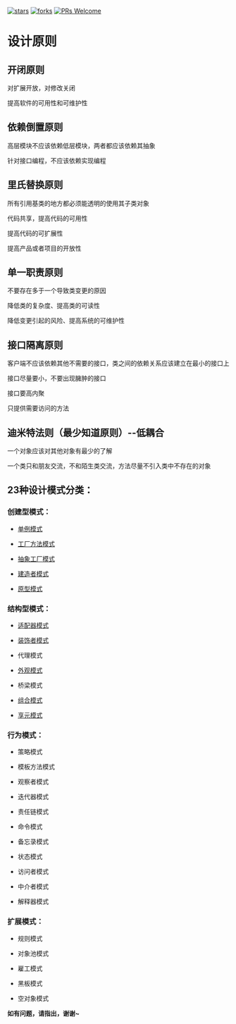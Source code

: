 <p>
  <a href="https://github.com/a511480568/design-pattern/stargazers"><img src="https://img.shields.io/badge/stars-0-brightgreen.svg" alt="stars"></a>
  <a href="https://github.com/a511480568/design-pattern/network/members"><img src="https://img.shields.io/badge/fork-0-brightgreen.svg" alt="forks"></a>
  <a href="http://makeapullrequest.com"><img src="https://img.shields.io/badge/PRs-Welcome-brightgreen.svg" alt="PRs Welcome"></a>
</p>

# 设计原则

## 开闭原则

对扩展开放，对修改关闭

提高软件的可用性和可维护性

## 依赖倒置原则

高层模块不应该依赖低层模块，两者都应该依赖其抽象

针对接口编程，不应该依赖实现编程

## 里氏替换原则

所有引用基类的地方都必须能透明的使用其子类对象

代码共享，提高代码的可用性

提高代码的可扩展性

提高产品或者项目的开放性

## 单一职责原则

不要存在多于一个导致类变更的原因

降低类的复杂度、提高类的可读性

降低变更引起的风险、提高系统的可维护性

## 接口隔离原则

客户端不应该依赖其他不需要的接口，类之间的依赖关系应该建立在最小的接口上

接口尽量要小，不要出现臃肿的接口

接口要高内聚

只提供需要访问的方法

## 迪米特法则（最少知道原则）--低耦合

一个对象应该对其他对象有最少的了解

一个类只和朋友交流，不和陌生类交流，方法尽量不引入类中不存在的对象

## 23种设计模式分类：

### 创建型模式：

* [单例模式](https://github.com/a511480568/design-pattern/blob/master/单例模式.md)

* [工厂方法模式](https://github.com/a511480568/design-pattern/blob/master/%E5%B7%A5%E5%8E%82%E6%96%B9%E6%B3%95.md)

* [抽象工厂模式](https://github.com/a511480568/design-pattern/blob/master/%E6%8A%BD%E8%B1%A1%E5%B7%A5%E5%8E%82.md)

* [建造者模式](https://github.com/a511480568/design-pattern/blob/master/%E5%BB%BA%E9%80%A0%E8%80%85%E6%A8%A1%E5%9E%8B.md)

* [原型模式](https://github.com/a511480568/design-pattern/blob/master/%E5%8E%9F%E5%9E%8B%E6%A8%A1%E5%BC%8F.md)

### 结构型模式：

* [适配器模式](https://github.com/a511480568/design-pattern/blob/master/structural/%E9%80%82%E9%85%8D%E5%99%A8%E6%A8%A1%E5%BC%8F.md)

* [装饰者模式](https://github.com/a511480568/design-pattern/blob/master/structural/%E8%A3%85%E9%A5%B0%E8%80%85%E6%A8%A1%E5%BC%8F.md)

* 代理模式

* [外观模式](https://github.com/a511480568/design-pattern/blob/master/structural/%E5%A4%96%E8%A7%82%E6%A8%A1%E5%BC%8F.md)

* 桥梁模式

* [组合模式](https://github.com/a511480568/design-pattern/blob/master/structural/%E7%BB%84%E5%90%88%E6%A8%A1%E5%BC%8F.md)

* [享元模式](https://github.com/a511480568/design-pattern/blob/master/structural/%E4%BA%AB%E5%85%83%E6%A8%A1%E5%BC%8F.md)

### 行为模式：

* 策略模式

* 模板方法模式

* 观察者模式

* 迭代器模式

* 责任链模式

* 命令模式

* 备忘录模式

* 状态模式

* 访问者模式

* 中介者模式

* 解释器模式

### 扩展模式：

* 规则模式

* 对象池模式

* 雇工模式

* 黑板模式

* 空对象模式

**如有问题，请指出，谢谢~**
